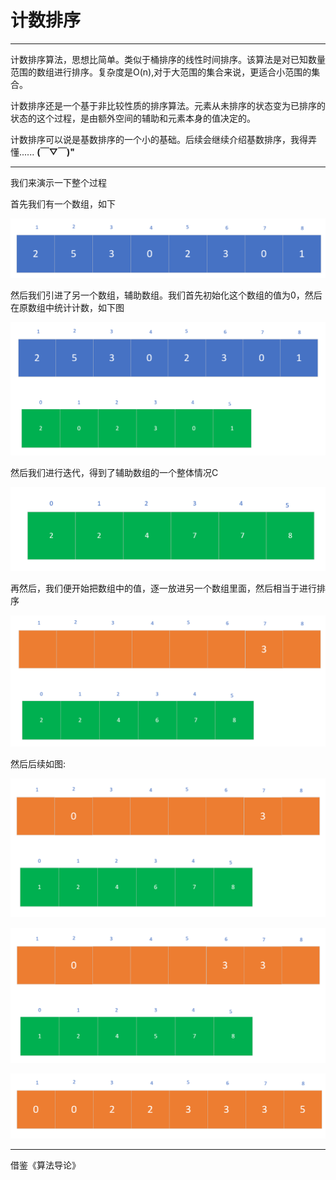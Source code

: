 
# 计数排序

---

计数排序算法，思想比简单。类似于桶排序的线性时间排序。该算法是对已知数量范围的数组进行排序。复杂度是O(n),对于大范围的集合来说，更适合小范围的集合。

计数排序还是一个基于非比较性质的排序算法。元素从未排序的状态变为已排序的状态的这个过程，是由额外空间的辅助和元素本身的值决定的。

计数排序可以说是基数排序的一个小的基础。后续会继续介绍基数排序，我得弄懂......
**(￣▽￣)"**

---

我们来演示一下整个过程

首先我们有一个数组，如下

![photo1](./Photos/photo1.png)

然后我们引进了另一个数组，辅助数组。我们首先初始化这个数组的值为0，然后在原数组中统计计数，如下图

![photo2](./Photos/photo2.png)

然后我们进行迭代，得到了辅助数组的一个整体情况C

![photo3](./Photos/photo3.png)

再然后，我们便开始把数组中的值，逐一放进另一个数组里面，然后相当于进行排序

![photo4](./Photos/photo4.png)

然后后续如图:

![photo5](./Photos/photo5.png)

![photo6](./Photos/photo6.png)

![photo7](./Photos/photo7.png)

---

借鉴《算法导论》



